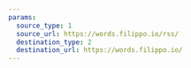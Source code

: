 ```yaml
---
params:
  source_type: 1
  source_url: https://words.filippo.io/rss/
  destination_type: 2
  destination_url: https://words.filippo.io/
---
```

